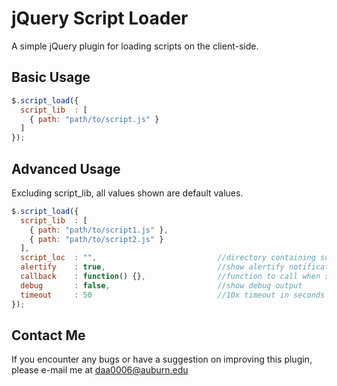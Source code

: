 # jQuery Script Loader

A simple jQuery plugin for loading scripts on the client-side.

Basic Usage
-----------

```js
$.script_load({
  script_lib  : [
    { path: "path/to/script.js" }
  ]
});
```

Advanced Usage
--------------

Excluding script_lib, all values shown are default values.

```js
$.script_load({
  script_lib  : [
    { path: "path/to/script1.js" },
    { path: "path/to/script2.js" }
  ],
  script_loc  : "",                           //directory containing scripts
  alertify    : true,                         //show alertify notifications
  callback    : function() {},                //function to call when scripts are loaded
  debug       : false,                        //show debug output 
  timeout     : 50                            //10x timeout in seconds
});
```

Contact Me
----------
If you encounter any bugs or have a suggestion on improving this plugin, please e-mail me at daa0006@auburn.edu
